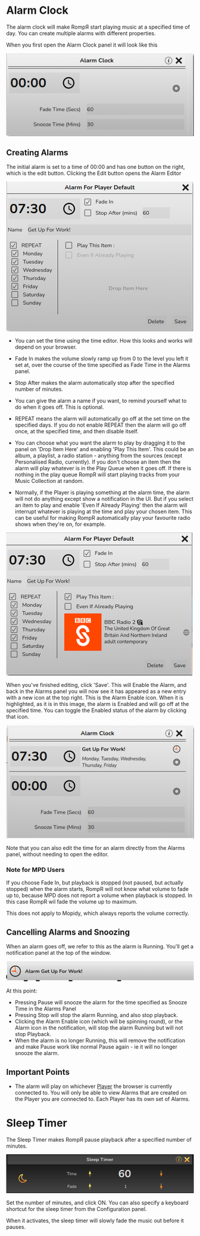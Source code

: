# Alarm Clock

The alarm clock will make RompЯ start playing music at a specified time of day. You can create multiple alarms with different properties.

When you first open the Alarm Clock panel it will  look like this

![](images/alarmclock1.png)

## Creating Alarms

The initial alarm is set to a time of 00:00 and has one button on the right, which is the edit button. Clicking the Edit button
opens the Alarm Editor

![](images/alarmclock2.png)

* You can set the time using the time editor. How this looks and works will depend on your browser.

* Fade In makes the volume slowly ramp up from 0 to the level you left it set at, over the course of the time specified as
Fade Time in the Alarms panel.

* Stop After makes the alarm automatically stop after the specified number of minutes.

* You can give the alarm a name if you want, to remind yourself what to do when it goes off. This is optional.

* REPEAT means the alarm will automatically go off at the set time on the specified days.
If you do not enable REPEAT then the alarm will go off once, at the specified time, and then disable itself.

* You can choose what you want the alarm to play by dragging it to the panel on 'Drop Item Here' and enabling 'Play This Item'.
This could be an album, a playlist, a radio station - anything from the sources (except Personalised Radio, currently).
If you don't choose an item then the alarm will play whatever is in the Play Queue when it goes off. If there is nothing
in the play queue RompR will start playing tracks from your Music Collection at random.

* Normally, if the Player is playing something at the alarm time, the alarm will not do anything except show a notification in the UI.
But if you select an item to play and enable 'Even If Already Playing' then the alarm will interrupt whatever is playing at the time
and play your chosen item. This can be useful for making RompR automatically play your favourite radio shows when they're on, for example.

![](images/alarmclock3.png)

When you've finished editing, click 'Save'. This will Enable the Alarm, and back in the Alarms panel you will now see it has
appeared as a new entry with a new icon at the top right. This is the Alarm Enable icon. When it is highlighted, as it is in this image,
the alarm is Enabled and will go off at the specified time. You can toggle the Enabled status of the alarm by clicking that icon.

![](images/alarmclock4.png)

Note that you can also edit the time for an alarm directly from the Alarms panel, without needing to open the editor.

### Note for MPD Users

If you choose Fade In, but playback is stopped (not paused, but actually stopped) when the alarm starts, RompR will not know
what volume to fade up to, because MPD does not report a volume when playback is stopped. In this case RompR wil fade the volume
up to maximum.

This does not apply to Mopidy, which always reports the volume correctly.

## Cancelling Alarms and Snoozing

When an alarm goes off, we refer to this as the alarm is Running. You'll get a notification panel at the top of the window.

![](images/alarmclock5.png)

At this point:

* Pressing Pause will snooze the alarm for the time specified as Snooze Time in the Alarms Panel
* Pressing Stop will stop the alarm Running, and also stop playback.
* Clicking the Alarm Enable icon (which will be spinning round), or the Alarm icon in the notification, will stop the alarm
Running but will not stop Playback.
* When the alarm is no longer Running, this will remove the notification and make Pause work like normal Pause again -
ie it will no longer snooze the alarm.

## Important Points

* The alarm will play on whichever [Player](/RompR/Using-Multiple-Players) the browser is currently connected to. You will only
be able to view Alarms that are created on the Player you are connected to. Each Player has its own set of Alarms.

# Sleep Timer

The Sleep Timer makes RompЯ pause playback after a specified number of minutes.

![](images/sleeptimer.png)

Set the number of minutes, and click ON. You can also specify a keyboard shortcut for the sleep timer from the Configuration panel.

When it activates, the sleep timer will slowly fade the music out before it pauses.

